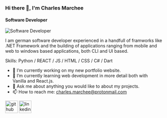 ### Hi there 👋, I'm Charles Marchee
#### Software Developer
![Software Developer](https://images.pond5.com/blue-programming-code-background-abstract-footage-090894338_prevstill.jpeg)

I am german software developer experienced in a handfull of framworks like .NET Framework and the building of applications ranging from mobile and web to windows based applications, both CLI and UI based.  

Skills: Python / REACT / JS / HTML / CSS / C# / Dart

- 🔭 I’m currently working on my new portfolio website. 
- 🌱 I’m currently learning web development in more detail both with Vanilla and React.js. 
- 💬 Ask me about anything you would like to about my projects. 
- 📫 How to reach me: charles.marchee@protonmail.com 


[<img src='https://cdn.jsdelivr.net/npm/simple-icons@3.0.1/icons/github.svg' alt='github' height='40'>](https://github.com/charles-marchee)  [<img src='https://cdn.jsdelivr.net/npm/simple-icons@3.0.1/icons/linkedin.svg' alt='linkedin' height='40'>](https://www.linkedin.com/in/charles-marchee/)  

